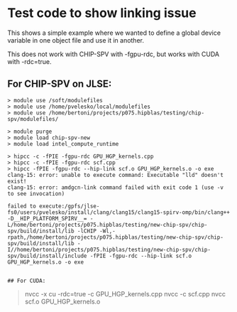 # Test code to show linking issue

This shows a simple example where we wanted to define a global device
variable in one object file and use it in another.

This does not work with CHIP-SPV with -fgpu-rdc, but works with CUDA with -rdc=true.

## For CHIP-SPV on JLSE:

```
> module use /soft/modulefiles
> module use /home/pvelesko/local/modulefiles
> module use /home/bertoni/projects/p075.hipblas/testing/chip-spv/modulefiles/

> module purge
> module load chip-spv-new
> module load intel_compute_runtime

> hipcc -c -fPIE -fgpu-rdc GPU_HGP_kernels.cpp
> hipcc -c -fPIE -fgpu-rdc scf.cpp
> hipcc -fPIE -fgpu-rdc --hip-link scf.o GPU_HGP_kernels.o -o exe
clang-15: error: unable to execute command: Executable "lld" doesn't exist!
clang-15: error: amdgcn-link command failed with exit code 1 (use -v to see invocation)

failed to execute:/gpfs/jlse-fs0/users/pvelesko/install/clang/clang15/clang15-spirv-omp/bin/clang++ -D__HIP_PLATFORM_SPIRV__= -L/home/bertoni/projects/p075.hipblas/testing/new-chip-spv/chip-spv/build/install/lib -lCHIP -Wl,-rpath,/home/bertoni/projects/p075.hipblas/testing/new-chip-spv/chip-spv/build/install/lib -I//home/bertoni/projects/p075.hipblas/testing/new-chip-spv/chip-spv/build/install/include -fPIE -fgpu-rdc --hip-link scf.o GPU_HGP_kernels.o -o exe


## For CUDA:

```
> nvcc -x cu -rdc=true -c GPU_HGP_kernels.cpp
> nvcc -c scf.cpp
> nvcc  scf.o GPU_HGP_kernels.o
```
